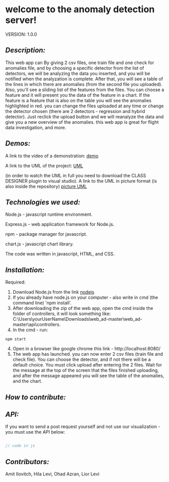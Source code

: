 
# **welcome to the anomaly detection server!**

VERSION:
1.0.0

## *Description:*
This web app can 
By giving 2 csv files, one train file and one check for anomalies file, and by choosing a specific detector from the list of detectors,
we will be analyzing the data you inserted, and you will be notified when the analyzation is complete. 
After that, you will see a table of the lines in which there are anomalies (from the second file you uploaded).
Also, you'll see a sliding list of the features from the files. You can choose a feature and it will present you the data of the feature
in a chart. If the feature is a feature that is also on the table you will see the anomalies highlighted in red. 
you can change the files uploaded at any time or change the detector chosen (there are 2 detectors - regression and hybrid detector).
Just reclick the upload button and we will reanalyze the data and give you a new overview of the anomalies.
this web app is great for flight data investigation, and more.








## *Demos:*
A link to the video of a demonstration:
[demo](http://a.com)

A link to the UML of the project:
[UML](https://github.com/azranohad/AD-FlightGear/blob/e77eb1d23a48e8548286baaa257acfc46f1c0859/AD%20FlightGear/ClassDiagram2.cd)

(in order to watch the UML in full you need to download the CLASS DESIGNER plugin to visual studio). 
A link to the UML in picture format (is also inside the repository)
[picture UML](https://github.com/azranohad/AD-FlightGear/blob/180aa087da888585de0063c0708cf5aef3cce53d/UML%20picture.PNG)


## *Technologies we used:*
Node.js - javascript runtime environment.

Express.js - web application framework for Node.js.

npm - package manager for javascript.

chart.js - javascript chart library.

The code was written in javascript, HTML, and CSS.


## *Installation:*
Required:
1. Download Node.js from the link [nodejs](https://nodejs.org/en/download/)
2. If you already have node.js on your computer - also write in cmd (the command line) 'npm install'.
2. After downloading the zip of the web app, open the cmd inside the folder of controllers, it will look something like:
 C:\Users\yourUserName\Downloads\web_ad-master\web_ad-master\api\controllers.
3. In the cmd - run:
```
npm start
```
4. Open in a browser like google chrome this link - http://localhost:8080/
5. The web app has launched. you can now enter 2 csv files (train file and check file). You can choose the detector, and if not 
there will be a default choice.
You must click upload after entering the 2 files. Wait for the message at the top of the screen that the files finished 
uploading, and after the message appeared you will see the table of the anomalies, and the chart.


## *How to contribute:*
## *API:*
If you want to send a post request yourself and not use our visualization - you must use the API below:
```js

// code in js
```




## *Contributors:*
Amit Ilovitch, Hila Levi, Ohad Azran, Lior Levi
